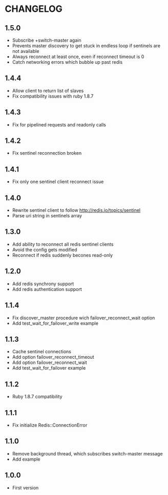 # CHANGELOG

## 1.5.0

* Subscribe +switch-master again
* Prevents master discovery to get stuck in endless loop if sentinels
  are not available
* Always reconnect at least once, even if reconnect timeout is 0
* Catch networking errors which bubble up past redis

## 1.4.4

* Allow client to return list of slaves
* Fix compatibility issues with ruby 1.8.7

## 1.4.3

* Fix for pipelined requests and readonly calls

## 1.4.2

* Fix sentinel reconnection broken

## 1.4.1

* Fix only one sentinel client reconnect issue

## 1.4.0

* Rewrite sentinel client to follow http://redis.io/topics/sentinel
* Parse uri string in sentinels array

## 1.3.0

* Add ability to reconnect all redis sentinel clients
* Avoid the config gets modified
* Reconnect if redis suddenly becones read-only

## 1.2.0

* Add redis synchrony support
* Add redis authentication support

## 1.1.4

* Fix discover_master procedure wich failover_reconnect_wait option
* Add test_wait_for_failover_write example

## 1.1.3

* Cache sentinel connections
* Add option failover_reconnect_timeout
* Add option failover_reconnect_wait
* Add test_wait_for_failover example

## 1.1.2

* Ruby 1.8.7 compatibility

## 1.1.1

* Fix initialize Redis::ConnectionError

## 1.1.0

* Remove background thread, which subscribes switch-master message
* Add example

## 1.0.0

* First version
